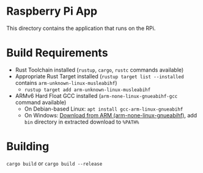 # Raspberry Pi App

This directory contains the application that runs on the RPi.

# Build Requirements

* Rust Toolchain installed (`rustup`, `cargo`, `rustc` commands available)
* Appropriate Rust Target installed (`rustup target list --installed` contains `arm-unknown-linux-musleabihf`)
  * `rustup target add arm-unknown-linux-musleabihf`
* ARMv6 Hard Float GCC installed (`arm-none-linux-gnueabihf-gcc` command available)
  * On Debian-based Linux: `apt install gcc-arm-linux-gnueabihf`
  * On Windows: [Download from ARM (arm-none-linux-gnueabihf)](https://developer.arm.com/downloads/-/gnu-a), add `bin` directory in extracted download to `%PATH%`

# Building

`cargo build` or `cargo build --release`
